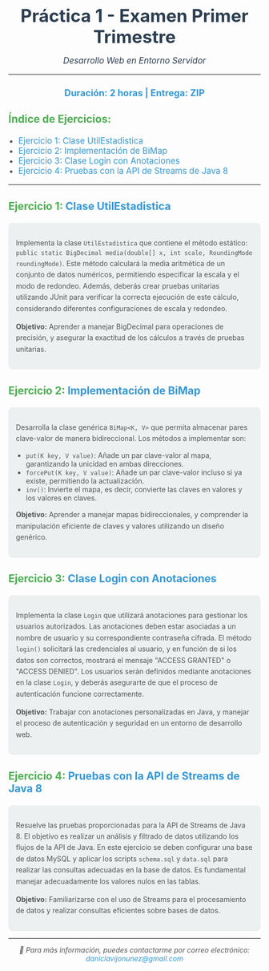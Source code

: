 <div style="text-align: center; color: #2c3e50;">
        <h1 style="font-size: 2.5em; margin: 0;">Práctica 1 - Examen Primer Trimestre</h1>
        <p style="font-size: 1.2em; font-style: italic;">Desarrollo Web en Entorno Servidor</p>
    </div>
    
<hr>

<h2 style="text-align: center; color: #3498db; font-size: 1.3em;">Duración: 2 horas | Entrega: ZIP</h2>

<!-- Índice de ejercicios -->
<h3 style="font-size: 1.5em; color: #4CAF50;">Índice de Ejercicios:</h3>
<ul style="font-size: 1.2em; color: #555; padding-left: 20px;">
<li><a href="#ejercicio1" style="color: #3498db; text-decoration: none;">Ejercicio 1: Clase UtilEstadistica</a></li>
<li><a href="#ejercicio2" style="color: #3498db; text-decoration: none;">Ejercicio 2: Implementación de BiMap</a></li>
<li><a href="#ejercicio3" style="color: #3498db; text-decoration: none;">Ejercicio 3: Clase Login con Anotaciones</a></li>
<li><a href="#ejercicio4" style="color: #3498db; text-decoration: none;">Ejercicio 4: Pruebas con la API de Streams de Java 8</a></li>
</ul>

<hr>

<!-- Ejercicio 1 -->
<h3 id="ejercicio1" style="color: #4CAF50; font-size: 1.5em;">Ejercicio 1: <a href="#ejercicio1" style="text-decoration: none; color: #3498db;">Clase UtilEstadistica</a></h3>
<div style="background-color: #ecf0f1; padding: 15px; border-radius: 8px; margin: 10px 0;">
<p style="font-size: 1em; color: #555; line-height: 1.6;">
    Implementa la clase <code>UtilEstadistica</code> que contiene el método estático:
    <code>public static BigDecimal media(double[] x, int scale, RoundingMode roundingMode)</code>.
    Este método calculará la media aritmética de un conjunto de datos numéricos, permitiendo especificar la escala
    y el modo de redondeo. Además, deberás crear pruebas unitarias utilizando JUnit para verificar la correcta
    ejecución de este cálculo, considerando diferentes configuraciones de escala y redondeo.
</p>
<p style="font-size: 1em; color: #555; line-height: 1.6;">
    <strong>Objetivo:</strong> Aprender a manejar BigDecimal para operaciones de precisión, y asegurar la exactitud
    de los cálculos a través de pruebas unitarias.
</p>
</div>

<!-- Ejercicio 2 -->
<h3 id="ejercicio2" style="color: #4CAF50; font-size: 1.5em;">Ejercicio 2: <a href="#ejercicio2" style="text-decoration: none; color: #3498db;">Implementación de BiMap</a></h3>
<div style="background-color: #ecf0f1; padding: 15px; border-radius: 8px; margin: 10px 0;">
<p style="font-size: 1em; color: #555; line-height: 1.6;">
    Desarrolla la clase genérica <code>BiMap&lt;K, V&gt;</code> que permita almacenar pares clave-valor de manera bidireccional.
    Los métodos a implementar son:
    <ul style="padding-left: 20px; color: #555; font-size: 1em;">
        <li><code>put(K key, V value)</code>: Añade un par clave-valor al mapa, garantizando la unicidad en ambas direcciones.</li>
        <li><code>forcePut(K key, V value)</code>: Añade un par clave-valor incluso si ya existe, permitiendo la actualización.</li>
        <li><code>inv()</code>: Invierte el mapa, es decir, convierte las claves en valores y los valores en claves.</li>
    </ul>
</p>
<p style="font-size: 1em; color: #555; line-height: 1.6;">
    <strong>Objetivo:</strong> Aprender a manejar mapas bidireccionales, y comprender la manipulación eficiente
    de claves y valores utilizando un diseño genérico.
</p>
</div>

<!-- Ejercicio 3 -->
<h3 id="ejercicio3" style="color: #4CAF50; font-size: 1.5em;">Ejercicio 3: <a href="#ejercicio3" style="text-decoration: none; color: #3498db;">Clase Login con Anotaciones</a></h3>
<div style="background-color: #ecf0f1; padding: 15px; border-radius: 8px; margin: 10px 0;">
<p style="font-size: 1em; color: #555; line-height: 1.6;">
    Implementa la clase <code>Login</code> que utilizará anotaciones para gestionar los usuarios autorizados. 
    Las anotaciones deben estar asociadas a un nombre de usuario y su correspondiente contraseña cifrada. 
    El método <code>login()</code> solicitará las credenciales al usuario, y en función de si los datos son correctos,
    mostrará el mensaje "ACCESS GRANTED" o "ACCESS DENIED". Los usuarios serán definidos mediante anotaciones en
    la clase <code>Login</code>, y deberás asegurarte de que el proceso de autenticación funcione correctamente.
</p>
<p style="font-size: 1em; color: #555; line-height: 1.6;">
    <strong>Objetivo:</strong> Trabajar con anotaciones personalizadas en Java, y manejar el proceso de autenticación
    y seguridad en un entorno de desarrollo web.
</p>
</div>

<!-- Ejercicio 4 -->
<h3 id="ejercicio4" style="color: #4CAF50; font-size: 1.5em;">Ejercicio 4: <a href="#ejercicio4" style="text-decoration: none; color: #3498db;">Pruebas con la API de Streams de Java 8</a></h3>
<div style="background-color: #ecf0f1; padding: 15px; border-radius: 8px; margin: 10px 0;">
<p style="font-size: 1em; color: #555; line-height: 1.6;">
    Resuelve las pruebas proporcionadas para la API de Streams de Java 8. El objetivo es realizar un análisis y filtrado
    de datos utilizando los flujos de la API de Java. En este ejercicio se deben configurar una base de datos MySQL y
    aplicar los scripts <code>schema.sql</code> y <code>data.sql</code> para realizar las consultas adecuadas en la
    base de datos. Es fundamental manejar adecuadamente los valores nulos en las tablas.
</p>
<p style="font-size: 1em; color: #555; line-height: 1.6;">
    <strong>Objetivo:</strong> Familiarizarse con el uso de Streams para el procesamiento de datos y realizar consultas
    eficientes sobre bases de datos.
</p>
</div>

<hr>

<p style="text-align: center; font-size: 1em; font-style: italic; color: #555;">
📧 Para más información, puedes contactarme por correo electrónico: 
<a href="mailto:daniclavijonunez@gmail.com" style="color: #3498db; text-decoration: none;">daniclavijonunez@gmail.com</a>
</p>
